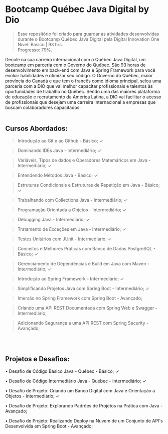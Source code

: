 # Bootcamp Québec Java Digital by Dio
> Esse repositório foi criado para guardar as atividades desenvolvidas durante o Bootcamp Québec Java Digital pela Digital Innovation One
> Nível: Básico  |  93 hrs. </br>
> Progresso: 79%.


Decole na sua carreira internacional com o Québec Java Digital, um bootcamp em parceria com o Governo do Québec. São 93 horas de desenvolvimento em back-end com Java e Spring Framework para você evoluir habilidades e otimizar seu código. O Governo do Québec, maior província do Canadá e que tem o francês como idioma principal, selou uma parceria com a DIO que vai melhor capacitar profissionais e talentos às oportunidades de trabalho no Québec. Sendo uma das maiores plataforma de educação e recrutamento da América Latina, a DIO vai facilitar o acesso de profissionais que desejam uma carreira internacional a empresas que buscam colaboradores capacitados.
<br>
<br>
<h2>Cursos Abordados:</h2>

> Introdução ao Git e ao Github - Básico; ✓

> Dominando IDEs Java - Intermediário; ✓

> Variáveis, Tipos de dados e Operadores Matemáricos em Java - Intermediário; ✓

> Entendendo Métodos Java - Básico; ✓

> Estruturas Condicionais e Estruturas de Repetição em Java - Básico; ✓

> Trabalhando com Collections Java - Intermediário; ✓

> Programação Orientada a Objetos - Intermediário; ✓

> Debugging Java - Intermediário; ✓

> Tratamento de Exceções em Java - Intermediário; ✓

> Testes Unitários com JUnit - Intermediário; ✓

> Conceitos e Melhores Práticas com Banco de Dados PostgreSQL - Básico; ✓

> Gerenciamento de Dependências e Build em Java com Maven - Intermediário; ✓

> Introdução ao Spring Framework - Intermediário; ✓

> Simplificando Projetos Java com Spring Boot - Intermediário; ✓

> Imersão no Spring Framework com Spring Boot - Avançado;

> Criando uma API REST Documentada com Spring Web e Swagger - Intermediário;

> Adicionando Segurança a uma API REST com Spring Security - Avançado;
<br>
<br>
<h2>Projetos e Desafios:</h2>

• Desafio de Código Básico Java - Québec - Básico; ✓

• Desafio de Código Intermediário Java - Québec - Intermediário; ✓

• Desafio de Projeto: Criando um Banco Digital com Java e Orientação a Objetos - Intermediário; ✓

• Desafio de Projeto: Explorando Padrões de Projetos na Prática com Java - Avançado;

• Desafio de Projeto: Realizando Deploy na Nuvem de um Conjunto de API's Desenvolvida em Spring Boot - Avançado;
